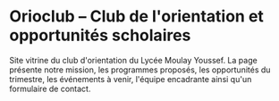 # Orioclub – Club de l'orientation et opportunités scholaires

Site vitrine du club d'orientation du Lycée Moulay Youssef. La page présente notre mission, les programmes proposés, les opportunités du trimestre, les événements à venir, l'équipe encadrante ainsi qu'un formulaire de contact.
